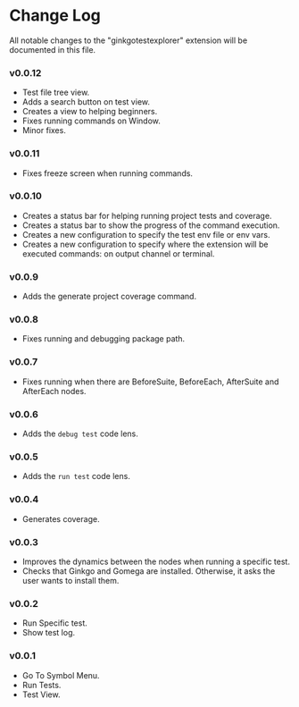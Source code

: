 # Change Log

All notable changes to the "ginkgotestexplorer" extension will be documented in this file.

### v0.0.12

- Test file tree view.
- Adds a search button on test view.
- Creates a view to helping beginners.
- Fixes running commands on Window.
- Minor fixes.

### v0.0.11

- Fixes freeze screen when running commands.

### v0.0.10

- Creates a status bar for helping running project tests and coverage.
- Creates a status bar to show the progress of the command execution.
- Creates a new configuration to specify the test env file or env vars.
- Creates a new configuration to specify where the extension will be executed commands: on output channel or terminal.

### v0.0.9

- Adds the generate project coverage command.

### v0.0.8

- Fixes running and debugging package path.

### v0.0.7

- Fixes running when there are BeforeSuite, BeforeEach, AfterSuite and AfterEach nodes.

### v0.0.6

- Adds the `debug test` code lens.

### v0.0.5

- Adds the `run test` code lens.

### v0.0.4

- Generates coverage.

### v0.0.3

- Improves the dynamics between the nodes when running a specific test.
- Checks that Ginkgo and Gomega are installed. Otherwise, it asks the user wants to install them.

### v0.0.2

- Run Specific test.
- Show test log.

### v0.0.1

- Go To Symbol Menu.
- Run Tests.
- Test View.

